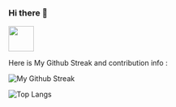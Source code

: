### Hi there 👋

<!--
**DevPJ9/DevPJ9** is a ✨ _special_ ✨ repository because its `README.md` (this file) appears on your GitHub profile.

Here are some ideas to get you started:

- 🔭 I’m currently working on ...
- 🌱 I’m currently learning ...
- 👯 I’m looking to collaborate on ...
- 🤔 I’m looking for help with ...
- 💬 Ask me about ...
- 📫 How to reach me: ...
- 😄 Pronouns: ...
- ⚡ Fun fact: ...

website for the info related to editing these redme
https://dev.to/github/how-to-create-a-github-profile-readme-jha
-->

<a href="https://github.com/DevPJ9/DevPJ9/blob/Main_Changes/icons8-github-100.png" target="https://github.com/DevPJ9/DevPJ9/blob/Adding_Socials/Resources/icons8-linkedin-circled-48.png"><img align="center" src="[https://github.com/DevPJ9/DevPJ9/blob/main/Resources/icons8-linkedin-circled.gif](https://github.com/DevPJ9/DevPJ9/blob/Main_Changes/icons8-github-100.png)" height="50" /></a>

Here is My Github Streak and contribution info : 

![My Github Streak](https://github-readme-streak-stats.herokuapp.com?user=DevPJ9&theme=horizon)

![Top Langs](https://github-readme-stats.vercel.app/api/top-langs/?username=DevPJ9)
